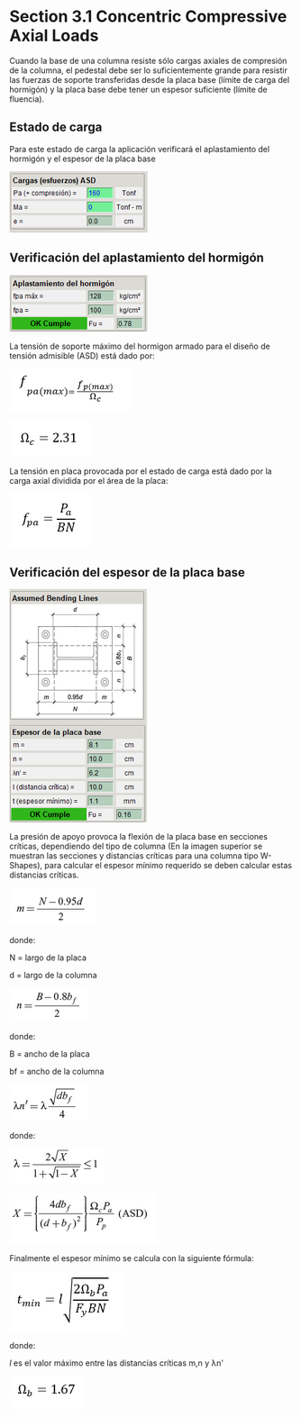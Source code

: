 # Section 3.1 Concentric Compressive Axial Loads

Cuando la base de una columna resiste sólo cargas axiales de compresión
de la columna, el pedestal debe ser lo suficientemente grande para
resistir las fuerzas de soporte transferidas desde la placa base (límite de
carga del hormigón) y la placa base debe tener un espesor suficiente
(límite de fluencia).

## Estado de carga
Para este estado de carga la aplicación verificará el aplastamiento del hormigón y el espesor de la placa base

![compresion_axial_esfuerzos](../images/anclajes/compresion_axial_esfuerzos.png)

## Verificación del aplastamiento del hormigón

![aplastamiento_hormigon_verificacion](../images/anclajes/aplastamiento_hormigon_verificacion.png)

La tensión de soporte máximo del hormigon armado para el diseño de tensión admisible (ASD) está dado por:

![tension_soporte_maximo_asd_ha](../images/anclajes/tension_soporte_maximo_asd_ha.png)

![omega_c_2.31](../images/anclajes/omega_c_2.31.png)

La tensión en placa provocada por el estado de carga está dado por la carga axial dividida por el área de la placa:

![tension_en_placa](../images/anclajes/tension_en_placa.png)

## Verificación del espesor de la placa base

![verificacion_placa_compresion_axial](../images/anclajes/verificacion_placa_compresion_axial.png)

La presión de apoyo provoca la flexión de la placa base en secciones críticas, dependiendo del tipo de columna (En la imagen superior se muestran las secciones y distancias críticas para una columna tipo W-Shapes), para calcular el espesor mínimo requerido se deben calcular estas distancias críticas.

![distancia_critica_m](../images/anclajes/distancia_critica_m.png)

donde:

N = largo de la placa

d = largo de la columna

![distancia_critica_n](../images/anclajes/distancia_critica_n.png)

donde:

B = ancho de la placa

bf = ancho de la columna

![distancia_critica_lambda_n_prima](../images/anclajes/distancia_critica_lambda_n_prima.png)

donde:

![lambda](../images/anclajes/lambda.png)

![x_para_lamba](../images/anclajes/x_para_lamba.png)

Finalmente el espesor mínimo se calcula con la siguiente fórmula:

![espesor_min_placa_compresion_axial](../images/anclajes/espesor_min_placa_compresion_axial.png)

donde:

_l_ es el valor máximo entre las distancias críticas m,n y λn'

![omega_b_1.67](../images/anclajes/omega_b_1.67.png)




